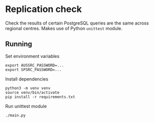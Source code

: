 # Replication check

Check the results of certain PostgreSQL queries are the same across regional centres. Makes use of Python `unittest` module. 

## Running

Set environment variables

```
export AUSSRC_PASSWORD=...
export SPSRC_PASSWORD=...
```

Install dependencies

```
python3 -m venv venv
source venv/bin/activate
pip install -r requirements.txt
```

Run unittest module

```
./main.py
```